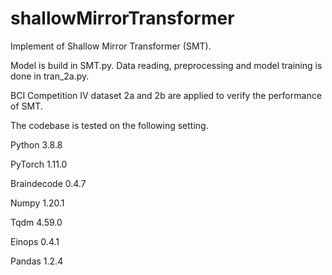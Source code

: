 # shallowMirrorTransformer

Implement of Shallow Mirror Transformer (SMT).

Model is build in SMT.py. Data reading, preprocessing and model training is done in tran_2a.py.

BCI Competition IV dataset 2a and 2b are applied to verify the performance of SMT.

The codebase is tested on the following setting.

Python 3.8.8

PyTorch 1.11.0

Braindecode 0.4.7

Numpy 1.20.1

Tqdm 4.59.0

Einops 0.4.1

Pandas 1.2.4

